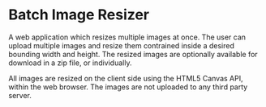 # Batch Image Resizer

A web application which resizes multiple images at once. The user can upload multiple images and resize them contrained inside a desired bounding width and height. The resized images are optionally available for download in a zip file, or individually.

All images are resized on the client side using the HTML5 Canvas API, within the web browser. The images are not uploaded to any third party server.
